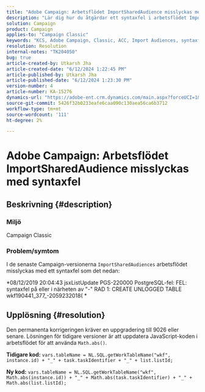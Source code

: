 ```yaml
---
title: "Adobe Campaign: Arbetsflödet ImportSharedAudience misslyckas med syntaxfel"
description: "Lär dig hur du åtgärdar ett syntaxfel i arbetsflödet ImportSharedAudiences."
solution: Campaign
product: Campaign
applies-to: "Campaign Classic"
keywords: "KCS, Adobe Campaign, Classic, ACC, Import Audiences, syntaxfel"
resolution: Resolution
internal-notes: "TK204050"
bug: true
article-created-by: Utkarsh Jha
article-created-date: "6/12/2024 1:22:45 PM"
article-published-by: Utkarsh Jha
article-published-date: "6/12/2024 1:23:30 PM"
version-number: 4
article-number: KA-15276
dynamics-url: "https://adobe-ent.crm.dynamics.com/main.aspx?forceUCI=1&pagetype=entityrecord&etn=knowledgearticle&id=f75670d8-be28-ef11-840a-00224808decd"
source-git-commit: 5426f32b0233eafe6caa090c130aea56ca6b3712
workflow-type: tm+mt
source-wordcount: '111'
ht-degree: 2%

---
```


# Adobe Campaign: Arbetsflödet ImportSharedAudience misslyckas med syntaxfel

## Beskrivning {#description}


### <b>Miljö</b>

Campaign Classic



### <b>Problem/symtom</b>

I de senaste Campaign-versionerna `ImportSharedAudiences` arbetsflödet misslyckas med ett syntaxfel som det nedan:

*08/12/2019 20:04:43 jsxListUpdate PGS-220000 PostgreSQL-fel: FEL: syntaxfel på eller i närheten av &quot;-&quot; RAD 1: CREATE UNLOGGED TABLE wkf190441_377_-2059232018( *


## Upplösning {#resolution}


Den permanenta korrigeringen kräver en uppgradering till 9026 eller senare. Lösningen för tidigare versioner är att uppdatera JavaScript-koden i arbetsflödet för att använda `Math.abs()`.

<b>Tidigare kod:</b>
`vars.tableName = NL.SQL.getWorkTableName("wkf", instance.id) + "_" + task.taskIdentifier + "_" + list.listId;`

<b>Ny kod:</b>
`vars.tableName = NL.SQL.getWorkTableName("wkf", Math.abs(instance.id)) + "_" + Math.abs(task.taskIdentifier) + "_" + Math.abs(list.listId);`


